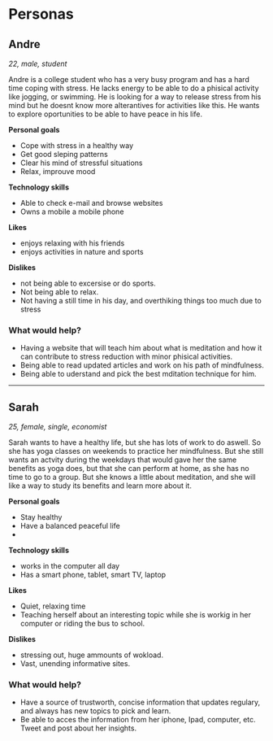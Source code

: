 # Personas

## Andre

*22, male, student*

Andre is a college student who has a very busy program and has a hard time coping with stress. He lacks energy to be able to do a phisical activity like jogging, or swimming. He is looking for a way to release stress from his mind but he doesnt know more alterantives for activities like this. He wants to explore oportunities to be able to have peace in his life. 


**Personal goals**

- Cope with stress in a healthy way 
- Get good sleping patterns 
- Clear his mind of stressful situations 
- Relax, improuve mood  

**Technology skills**

- Able to  check e-mail and browse websites
- Owns a mobile a mobile phone

**Likes**

- enjoys relaxing with his friends 
- enjoys activities in nature and sports 

**Dislikes**

- not being able to excersise or do sports.
- Not being able to relax. 
- Not having a still time in his day, and overthiking things too much due to stress

### What would help?

- Having a website that will teach him about what is meditation and how it can contribute to stress reduction with minor phisical activities.
- Being able to read updated articles and work on his path of mindfulness. 
- Being able to uderstand and pick the best mditation technique for him. 

---

## Sarah

*25, female, single, economist*

Sarah wants to have a  healthy life, but she has lots of work to do aswell. So she has yoga classes on weekends to practice her mindfulness.  But she still wants an actvity during the weekdays  that would gave her the same benefits as yoga does, but that she can perform at home, as she has no time to go to a group. But she knows a little about meditation, and she will like a way to study its benefits and learn more about it.  

**Personal goals**

- Stay healthy
- Have a balanced peaceful life
- 
**Technology skills**

- works in the computer all day
- Has a smart phone, tablet, smart TV, laptop

**Likes**

- Quiet, relaxing time 
- Teaching herself about an interesting topic while she is workig in her computer or riding the bus to school. 

**Dislikes**

- stressing out, huge ammounts of wokload.
- Vast, unending informative sites.

### What would help?

- Have a source of trustworth, concise information that updates regulary, and always has new topics to pick and learn. 
- Be able to acces the information from her iphone, Ipad, computer, etc. Tweet and post about her insights. 